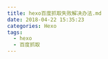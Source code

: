 ```yaml
---
title: hexo百度抓取失败解决办法.md
date: 2018-04-22 15:35:23
categories: Hexo
tags:
  - hexo
  - 百度抓取
---
```


